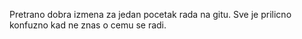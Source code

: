 Pretrano dobra izmena za jedan pocetak rada na gitu. 
Sve je prilicno konfuzno kad ne znas o cemu se radi. 
